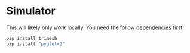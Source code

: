# Simulator
This will likely only work locally. You need the follow dependencies first:
```bash
pip install trimesh
pip install "pyglet<2"
```